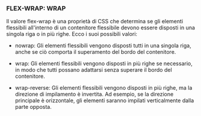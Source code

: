 ### FLEX-WRAP: WRAP
Il valore flex-wrap è una proprietà di CSS che determina se gli elementi flessibili all'interno di un contenitore flessibile devono essere disposti in una singola riga o in più righe. Ecco i suoi possibili valori:

- nowrap: Gli elementi flessibili vengono disposti tutti in una singola riga, anche se ciò comporta il superamento del bordo del contenitore.

- wrap: Gli elementi flessibili vengono disposti in più righe se necessario, in modo che tutti possano adattarsi senza superare il bordo del contenitore.

- wrap-reverse: Gli elementi flessibili vengono disposti in più righe, ma la direzione di impilamento è invertita. Ad esempio, se la direzione principale è orizzontale, gli elementi saranno impilati verticalmente dalla parte opposta.
